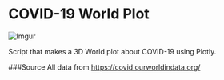 # COVID-19 World Plot
![Imgur](https://i.imgur.com/UiGeZMM.png)

Script that makes a 3D World plot about COVID-19 using Plotly. 

###Source
All data from https://covid.ourworldindata.org/
